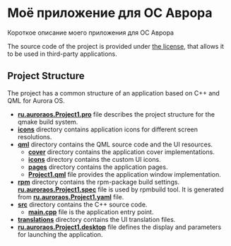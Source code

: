 # Моё приложение для ОС Аврора

Короткое описание моего приложения для ОС Аврора

The source code of the project is provided under
[the license](LICENSE.BSD-3-CLAUSE.md),
that allows it to be used in third-party applications.

## Project Structure

The project has a common structure
of an application based on C++ and QML for Aurora OS.

* **[ru.auroraos.Project1.pro](ru.auroraos.Project1.pro)** file
  describes the project structure for the qmake build system.
* **[icons](icons)** directory contains application icons for different screen resolutions.
* **[qml](qml)** directory contains the QML source code and the UI resources.
  * **[cover](qml/cover)** directory contains the application cover implementations.
  * **[icons](qml/icons)** directory contains the custom UI icons.
  * **[pages](qml/pages)** directory contains the application pages.
  * **[Project1.qml](qml/Project1.qml)** file
    provides the application window implementation.
* **[rpm](rpm)** directory contains the rpm-package build settings.
  **[ru.auroraos.Project1.spec](rpm/ru.auroraos.Project1.spec)** file is used by rpmbuild tool.
  It is generated from **[ru.auroraos.Project1.yaml](rpm/ru.auroraos.Project1.yaml)** file.
* **[src](src)** directory contains the C++ source code.
  * **[main.cpp](src/main.cpp)** file is the application entry point.
* **[translations](translations)** directory contains the UI translation files.
* **[ru.auroraos.Project1.desktop](ru.auroraos.Project1.desktop)** file
  defines the display and parameters for launching the application.